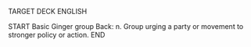 TARGET DECK
ENGLISH

START
Basic
Ginger group
Back: n. Group urging a party or movement to stronger policy or action.
END

